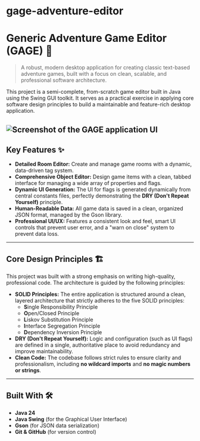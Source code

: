 # gage-adventure-editor
# Generic Adventure Game Editor (GAGE) 🧭

> A robust, modern desktop application for creating classic text-based adventure games, built with a focus on clean, scalable, and professional software architecture.

This project is a semi-complete, from-scratch game editor built in Java using the Swing GUI toolkit. It serves as a practical exercise in applying core software design principles to build a maintainable and feature-rich desktop application.

![Screenshot of the GAGE application UI](placeholder_for_image_url)
---

## Key Features ✨

* **Detailed Room Editor:** Create and manage game rooms with a dynamic, data-driven tag system.
* **Comprehensive Object Editor:** Design game items with a clean, tabbed interface for managing a wide array of properties and flags.
* **Dynamic UI Generation:** The UI for flags is generated dynamically from central constants files, perfectly demonstrating the **DRY (Don't Repeat Yourself)** principle.
* **Human-Readable Data:** All game data is saved in a clean, organized JSON format, managed by the Gson library.
* **Professional UI/UX:** Features a consistent look and feel, smart UI controls that prevent user error, and a "warn on close" system to prevent data loss.

---

## Core Design Principles 🏗️

This project was built with a strong emphasis on writing high-quality, professional code. The architecture is guided by the following principles:

* **SOLID Principles:** The entire application is structured around a clean, layered architecture that strictly adheres to the five SOLID principles:
    * **S**ingle Responsibility Principle
    * **O**pen/Closed Principle
    * **L**iskov Substitution Principle
    * **I**nterface Segregation Principle
    * **D**ependency Inversion Principle
* **DRY (Don't Repeat Yourself):** Logic and configuration (such as UI flags) are defined in a single, authoritative place to avoid redundancy and improve maintainability.
* **Clean Code:** The codebase follows strict rules to ensure clarity and professionalism, including **no wildcard imports** and **no magic numbers or strings**.

---

## Built With 🛠️

* **Java 24**
* **Java Swing** (for the Graphical User Interface)
* **Gson** (for JSON data serialization)
* **Git & GitHub** (for version control)
